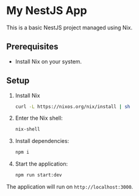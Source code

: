 # My NestJS App

This is a basic NestJS project managed using Nix.

## Prerequisites

- Install Nix on your system.

## Setup


1. Install Nix

    ```bash
    curl -L https://nixos.org/nix/install | sh
    ```

2. Enter the Nix shell:
    ```bash
    nix-shell
    ```

3. Install dependencies:
    ```bash
    npm i
    ```

4. Start the application:
    ```bash
    npm run start:dev
    ```

The application will run on `http://localhost:3000`.

